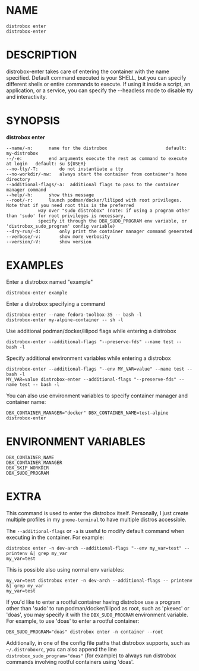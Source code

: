 <!-- markdownlint-disable MD010 MD036 -->
# NAME

	distrobox enter
	distrobox-enter

# DESCRIPTION

distrobox-enter takes care of entering the container with the name specified.
Default command executed is your SHELL, but you can specify different shells or
entire commands to execute.
If using it inside a script, an application, or a service, you can specify the
--headless mode to disable tty and interactivity.

# SYNOPSIS

**distrobox enter**

	--name/-n:		name for the distrobox						default: my-distrobox
	--/-e:			end arguments execute the rest as command to execute at login	default: su ${USER}
	--no-tty/-T:		do not instantiate a tty
	--no-workdir/-nw:	always start the container from container's home directory
	--additional-flags/-a:	additional flags to pass to the container manager command
	--help/-h:		show this message
	--root/-r:		launch podman/docker/lilipod with root privileges. Note that if you need root this is the preferred
				way over "sudo distrobox" (note: if using a program other than 'sudo' for root privileges is necessary,
				specify it through the DBX_SUDO_PROGRAM env variable, or 'distrobox_sudo_program' config variable)
	--dry-run/-d:		only print the container manager command generated
	--verbose/-v:		show more verbosity
	--version/-V:		show version

# EXAMPLES

Enter a distrobox named "example"

	distrobox-enter example

Enter a distrobox specifying a command

	distrobox-enter --name fedora-toolbox-35 -- bash -l
	distrobox-enter my-alpine-container -- sh -l

Use additional podman/docker/lilipod flags while entering a distrobox

	distrobox-enter --additional-flags "--preserve-fds" --name test -- bash -l

Specify additional environment variables while entering a distrobox

	distrobox-enter --additional-flags "--env MY_VAR=value" --name test -- bash -l
	MY_VAR=value distrobox-enter --additional-flags "--preserve-fds" --name test -- bash -l

You can also use environment variables to specify container manager and container name:

	DBX_CONTAINER_MANAGER="docker" DBX_CONTAINER_NAME=test-alpine distrobox-enter

# ENVIRONMENT VARIABLES

	DBX_CONTAINER_NAME
	DBX_CONTAINER_MANAGER
	DBX_SKIP_WORKDIR
	DBX_SUDO_PROGRAM

# EXTRA

This command is used to enter the distrobox itself. Personally, I just create multiple profiles in
my `gnome-terminal` to have multiple distros accessible.

The `--additional-flags` or `-a` is useful to modify default command when executing in the container.
For example:

	distrobox enter -n dev-arch --additional-flags "--env my_var=test" -- printenv &| grep my_var
	my_var=test

This is possible also using normal env variables:

	my_var=test distrobox enter -n dev-arch --additional-flags -- printenv &| grep my_var
	my_var=test

If you'd like to enter a rootful container having distrobox use a program other than 'sudo' to
run podman/docker/lilipod as root, such as 'pkexec' or 'doas', you may specify it with the
`DBX_SUDO_PROGRAM` environment variable. For example, to use 'doas' to enter a rootful container:

	DBX_SUDO_PROGRAM="doas" distrobox enter -n container --root

Additionally, in one of the config file paths that distrobox supports, such as `~/.distroboxrc`,
you can also append the line `distrobox_sudo_program="doas"` (for example) to always run
distrobox commands involving rootful containers using 'doas'.
